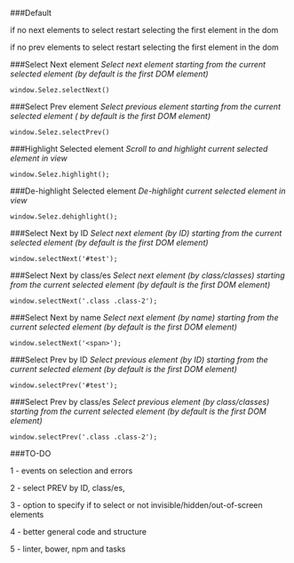 ###Default

if no next elements to select restart selecting the first element in the dom

if no prev elements to select restart selecting the first element in the dom

###Select Next element
_Select next element starting from the current selected element (by default is the first DOM element)_
```
window.Selez.selectNext()
```

###Select Prev element
_Select previous element starting from the current selected element ( by default is the first DOM element)_
```
window.Selez.selectPrev()
```

###Highlight Selected element
_Scroll to and highlight current selected element in view_
```
window.Selez.highlight();
```

###De-highlight Selected element
_De-highlight current selected element in view_
```
window.Selez.dehighlight();
```

###Select Next by ID
_Select next element (by ID) starting from the current selected element (by default is the first DOM element)_
```
window.selectNext('#test');
```

###Select Next by class/es
_Select next element (by class/classes) starting from the current selected element (by default is the first DOM element)_
```
window.selectNext('.class .class-2');
```
###Select Next by <tag> name
_Select next element (by <tag> name) starting from the current selected element (by default is the first DOM element)_
```
window.selectNext('<span>');
```

###Select Prev by ID
_Select previous element (by ID) starting from the current selected element (by default is the first DOM element)_
```
window.selectPrev('#test');
```

###Select Prev by class/es
_Select previous element (by class/classes) starting from the current selected element (by default is the first DOM element)_
```
window.selectPrev('.class .class-2');
```

###TO-DO

1 - events on selection and errors

2 - select PREV by ID, class/es, <tag>

3 - option to specify if to select or not invisible/hidden/out-of-screen elements

4 - better general code and structure

5 - linter, bower, npm and tasks

